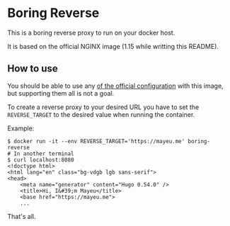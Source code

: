 # Boring Reverse

This is a boring reverse proxy to run on your docker host.

It is based on the official NGINX image (1.15 while writting this README).

## How to use

You should be able to use any [of the official
configuration](https://hub.docker.com/_/nginx) with this image, but supporting
them all is not a goal.

To create a reverse proxy to your desired URL you have to set the
`REVERSE_TARGET` to the desired value when running the container.

Example:
```
$ docker run -it --env REVERSE_TARGET='https://mayeu.me' boring-reverse
# In another terminal
$ curl localhost:8080
<!doctype html>
<html lang="en" class="bg-vdgb lgb sans-serif">
<head>
	<meta name="generator" content="Hugo 0.54.0" />
    <title>Hi, I&#39;m Mayeu</title>
    <base href="https://mayeu.me">
    ...
```

That's all.
